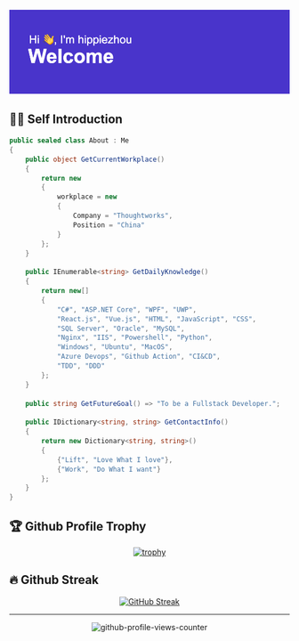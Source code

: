 <!--
**hippieZhou/hippieZhou** is a ✨ _special_ ✨ repository because its `README.md` (this file) appears on your GitHub profile.

Here are some ideas to get you started:

- 🔭 I’m currently working on ...
- 🌱 I’m currently learning ...
- 👯 I’m looking to collaborate on ...
- 🤔 I’m looking for help with ...
- 💬 Ask me about ...
- 📫 How to reach me: ...
- 😄 Pronouns: ...
- ⚡ Fun fact: ...
-->

<p align="center"><a href="https://hippiezhou.dev"><img alt="Hello, I'm hippiezhou. I like open source!" src="./assets/gh-readme-header.png" /></a></p>

## 👨‍💻 Self Introduction

```csharp
public sealed class About : Me
{
    public object GetCurrentWorkplace()
    {
        return new
        {
            workplace = new
            {
                Company = "Thoughtworks",
                Position = "China"
            }
        };
    }

    public IEnumerable<string> GetDailyKnowledge()
    {
        return new[]
        {
            "C#", "ASP.NET Core", "WPF", "UWP",
            "React.js", "Vue.js", "HTML", "JavaScript", "CSS",
            "SQL Server", "Oracle", "MySQL",
            "Nginx", "IIS", "Powershell", "Python",
            "Windows", "Ubuntu", "MacOS",
            "Azure Devops", "Github Action", "CI&CD",
            "TDD", "DDD"
        };
    }

    public string GetFutureGoal() => "To be a Fullstack Developer.";

    public IDictionary<string, string> GetContactInfo()
    {
        return new Dictionary<string, string>()
        {
            {"Lift", "Love What I love"},
            {"Work", "Do What I want"}
        };
    }
}
```

## 🏆 Github Profile Trophy

<div align="center">

[![trophy](https://github-profile-trophy.vercel.app/?username=hippiezhou&column=-1&no-bg=true&no-frame=true)](https://github.com/ryo-ma/github-profile-trophy)

</div>

## 🔥 Github Streak

<div align="center">

[![GitHub Streak](https://github-readme-streak-stats.herokuapp.com/?user=hippiezhou)](https://git.io/streak-stats)

</div>

---

<div align="center">

![github-profile-views-counter](https://komarev.com/ghpvc/?username=hippiezhou)

</div>
